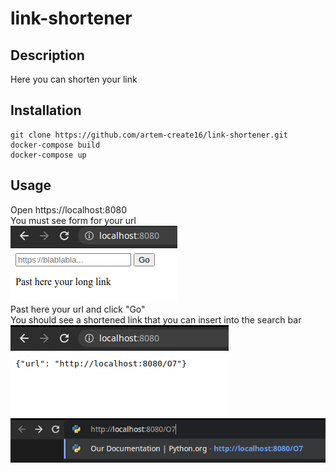 # link-shortener
## Description
Here you can shorten your link
## Installation
```
git clone https://github.com/artem-create16/link-shortener.git
docker-compose build
docker-compose up
```
## Usage
Open https://localhost:8080 <br />
You must see form for your url <br />
    ![alt text](https://github.com/artem-create16/link-shortener/blob/master/asserts/images/main.png?raw=true) <br />
Past here your url and click "Go" <br />
You should see a shortened link that you can insert into the search bar
    ![alt text](https://github.com/artem-create16/link-shortener/blob/master/asserts/images/main2.png?raw=true) <br />
    ![alt text](https://github.com/artem-create16/link-shortener/blob/master/asserts/images/main3.png?raw=true) <br />
